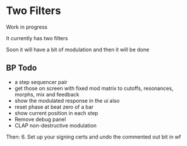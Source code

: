 # Two Filters

Work in progress

It currently has two filters

Soon it will have a bit of modulation and then it will be done

## BP Todo

- a step sequencer pair
- get those on screen with fixed mod matrix to cutoffs, resonances, morphs, mix and feedback
- show the modulated response in the ui also 
- reset phase at beat zero of a bar
- show current position in each step
- Remove debug panel
- CLAP non-destructive modulation

Then:
6. Set up your signing certs and undo the commented out bit in wf
